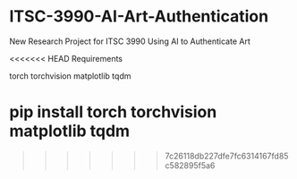 # ITSC-3990-AI-Art-Authentication
New Research Project for ITSC 3990 Using AI to Authenticate Art



<<<<<<< HEAD
Requirements 

torch
torchvision
matplotlib
tqdm

pip install torch torchvision matplotlib tqdm
=======
>>>>>>> 7c26118db227dfe7fc6314167fd85c582895f5a6
